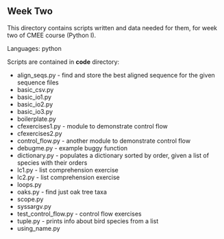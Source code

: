 ## Week Two

This directory contains scripts written and data needed for them, for week two of CMEE course (Python I).

Languages: python

Scripts are contained in **code** directory:
* align_seqs.py - find and store the best aligned sequence for the given sequence files
* basic_csv.py
* basic_io1.py
* basic_io2.py
* basic_io3.py
* boilerplate.<span>py
* cfexercises1<span>.py - module to demonstrate control flow
* cfexercises2<span>.py
* control_flow.py - another module to demonstrate control flow
* debugme<span>.py - example buggy function
* dictionary<span>.py - populates a dictionary sorted by order, given a list of species with their orders
* lc1<span>.py - list comprehension exercise
* lc2<span>.py - list comprehension exercise
* loops<span>.py
* oaks<span>.py - find just oak tree taxa
* scope<span>.py
* syssargv<span>.py
* test_control_flow.py - control flow exercises
* tuple<span>.py - prints info about bird species from a list
* using_name.py